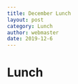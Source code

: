 ```yaml
---
title: December Lunch
layout: post
category: Lunch
author: webmaster
date: 2019-12-6
---
```


# Lunch